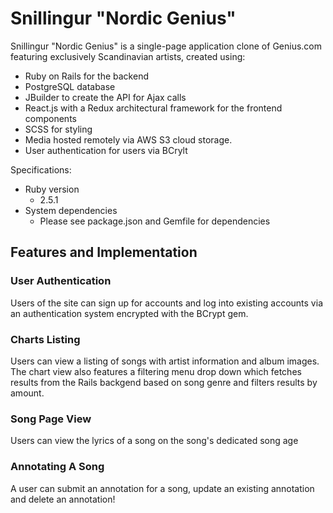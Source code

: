 # Snillingur "Nordic Genius"

Snillingur "Nordic Genius" is a single-page application clone of Genius.com featuring exclusively Scandinavian artists, created using: 

* Ruby on Rails for the backend
* PostgreSQL database
* JBuilder to create the API for Ajax calls
* React.js with a Redux architectural framework for the frontend components
* SCSS for styling
* Media hosted remotely via AWS S3 cloud storage.
* User authentication for users via BCrylt

Specifications:
* Ruby version
  * 2.5.1
* System dependencies
  * Please see package.json and Gemfile for dependencies

## Features and Implementation

### User Authentication
Users of the site can sign up for accounts and log into existing accounts via an authentication system encrypted with the BCrypt gem.

### Charts Listing
Users can view a listing of songs with artist information and album images. The chart view also features a filtering menu drop down which fetches results from the Rails backgend based on song genre and filters results by amount. 

### Song Page View
Users can view the lyrics of a song on the song's dedicated song age

### Annotating A Song
A user can submit an annotation for a song, update an existing annotation and delete an annotation!
